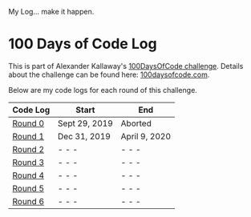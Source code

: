 <!-- markdownlint-disable MD022 MD024 MD032 MD033 -->

My Log... make it happen. 

# 100 Days of Code Log
This is part of Alexander Kallaway's [100DaysOfCode challenge](https://github.com/Kallaway/100-days-of-code). Details about the challenge can be found here: [100daysofcode.com](http://100daysofcode.com/).

Below are my code logs for each round of this challenge.

| Code Log | Start | End |
| --- | --- | --- |
| [Round 0](log1.html) | Sept 29, 2019 | 	Aborted |
| [Round 1](log2.html) | Dec 31, 2019  | April 9, 2020  |
| [Round 2](log5.html) | - - -  | - - -  |
| [Round 3](log5.html)| - - -  | - - -  |
| [Round 4](log5.html) | - - -  | - - -  |
| [Round 5](log5.html) | - - -  | - - -  |
| [Round 6](log6.html) | - - -  | - - -  |